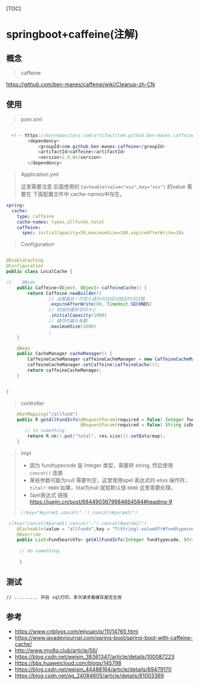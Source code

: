 [TOC]

# springboot+caffeine(注解)



## 概念



> caffeine

https://github.com/ben-manes/caffeine/wiki/Cleanup-zh-CN

## 使用



> pom.xml

```java

  <!-- https://mvnrepository.com/artifact/com.github.ben-manes.caffeine/caffeine -->
        <dependency>
            <groupId>com.github.ben-manes.caffeine</groupId>
            <artifactId>caffeine</artifactId>
            <version>2.9.0</version>
        </dependency>

```



> Application.yml
>
> 这里需要注意 后面使用的 `Cacheable(value="xxx",key="xxx")` 的value 需要在  下面配置文件中 cache-names中存在。

```yaml
spring:
  cache:
    type: caffeine
    cache-names: types,allfunds,total
    caffeine:
      spec: initialCapacity=50,maximumSize=100,expireAfterWrite=10s
```



> Configuration

```Java

@EnableCaching
@Configuration
public class LocalCache {

//    @Bean
    public Caffeine<Object, Object> caffeineCache() {
        return Caffeine.newBuilder()
                // 设置最后一次写入或访问后经过固定时间过期
                .expireAfterWrite(60, TimeUnit.SECONDS)
                // 初始的缓存空间大小
                .initialCapacity(1000)
                // 缓存的最大条数
                .maximumSize(2000)
                ;
    }

    @Bean
    public CacheManager cacheManager() {
        CaffeineCacheManager caffeineCacheManager = new CaffeineCacheManager("types","allfunds","total");
        caffeineCacheManager.setCaffeine(caffeineCache());
        return caffeineCacheManager;
    }


}
```



> controller

```java
    @GetMapping("/allfund")
    public R getAllFundInfo(@RequestParam(required = false) Integer fundtypecode, @RequestParam(required = false) String recentTime,
                            @RequestParam(required = false) String isDesc, @RequestParam(required = false) String isAsc) {
       // to something
        return R.ok().put("total", res.size()).setData(map);
    }

```



> impl
>
> - 因为 fundtypecode 是 Integer 类型，需要转 string, 然后使用 `concat()` 连接
> - 某些参数可能为null 需要判空，这里使用spel 表达式的 elivs 操作符，  `tital?:0000` 如果，tital为null 就赋默认值 `0000`  这里需要处理。
> - Spel表达式 链接  https://juejin.cn/post/6844903679984664584#heading-9
>
> ```java
> //key="#param1.concat(‘-’).concat(#param2)")
> ```



```java
 //key="concat(#param1).concat(‘-’).concat(#param2)")
    @Cacheable(value = "allfunds",key = "T(String).valueOf(#fundtypecode?:000000).concat('-').concat(#recentTime).concat('-').concat(#isDesc?:'false').concat('-').concat(#isAsc?:'false')")
    @Override
    public List<FundSearchTo> getAllFundInfo(Integer fundtypecode, String recentTime,String isDesc,String isAsc) {
     
     // do something
     
     }


```



## 测试



```
// ......... 开启 sql打印，多次请求看缓存是否生效

```





## 参考



- https://www.cnblogs.com/ejiyuan/p/11014765.html
- https://www.javadevjournal.com/spring-boot/spring-boot-with-caffeine-cache/
- http://www.mydlq.club/article/56/
- https://blog.csdn.net/weixin_38361347/article/details/100087223
- https://bbs.huaweicloud.com/blogs/145798
- https://blog.csdn.net/weixin_44488164/article/details/89479170
- https://blog.csdn.net/qq_24084605/article/details/81003369

